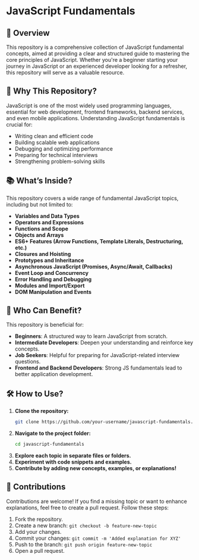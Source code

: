 # JavaScript Fundamentals

## 🚀 Overview
This repository is a comprehensive collection of JavaScript fundamental concepts, aimed at providing a clear and structured guide to mastering the core principles of JavaScript. Whether you're a beginner starting your journey in JavaScript or an experienced developer looking for a refresher, this repository will serve as a valuable resource.

## 📌 Why This Repository?
JavaScript is one of the most widely used programming languages, essential for web development, frontend frameworks, backend services, and even mobile applications. Understanding JavaScript fundamentals is crucial for:
- Writing clean and efficient code
- Building scalable web applications
- Debugging and optimizing performance
- Preparing for technical interviews
- Strengthening problem-solving skills

## 📚 What’s Inside?
This repository covers a wide range of fundamental JavaScript topics, including but not limited to:

- **Variables and Data Types**
- **Operators and Expressions**
- **Functions and Scope**
- **Objects and Arrays**
- **ES6+ Features (Arrow Functions, Template Literals, Destructuring, etc.)**
- **Closures and Hoisting**
- **Prototypes and Inheritance**
- **Asynchronous JavaScript (Promises, Async/Await, Callbacks)**
- **Event Loop and Concurrency**
- **Error Handling and Debugging**
- **Modules and Import/Export**
- **DOM Manipulation and Events**

## 🎯 Who Can Benefit?
This repository is beneficial for:
- **Beginners**: A structured way to learn JavaScript from scratch.
- **Intermediate Developers**: Deepen your understanding and reinforce key concepts.
- **Job Seekers**: Helpful for preparing for JavaScript-related interview questions.
- **Frontend and Backend Developers**: Strong JS fundamentals lead to better application development.

## 🛠 How to Use?
1. **Clone the repository:**
   ```bash
   git clone https://github.com/your-username/javascript-fundamentals.git
   ```
2. **Navigate to the project folder:**
   ```bash
   cd javascript-fundamentals
   ```
3. **Explore each topic in separate files or folders.**
4. **Experiment with code snippets and examples.**
5. **Contribute by adding new concepts, examples, or explanations!**

## 🤝 Contributions
Contributions are welcome! If you find a missing topic or want to enhance explanations, feel free to create a pull request. Follow these steps:
1. Fork the repository.
2. Create a new branch: `git checkout -b feature-new-topic`
3. Add your changes.
4. Commit your changes: `git commit -m 'Added explanation for XYZ'`
5. Push to the branch: `git push origin feature-new-topic`
6. Open a pull request.
